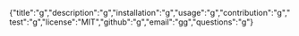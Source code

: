{"title":"g","description":"g","installation":"g","usage":"g","contribution":"g","test":"g","license":"MIT","github":"g","email":"gg","questions":"g"}